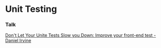 # Unit Testing

### Talk

[Don't Let Your Unite Tests Slow you Down: Improve your front-end test - Daniel Irvine](https://www.youtube.com/watch?v=1vDXRDQ9aJE&list=PLNBNS7NRGKMH7yfpYQD4TrFV25SMOCIPM&index=4)
